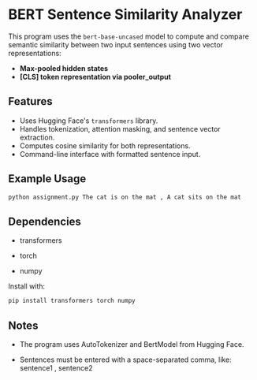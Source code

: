 # BERT Sentence Similarity Analyzer

This program uses the `bert-base-uncased` model to compute and compare semantic similarity between two input sentences using two vector representations:
- **Max-pooled hidden states**
- **[CLS] token representation via pooler_output**

## Features
- Uses Hugging Face's `transformers` library.
- Handles tokenization, attention masking, and sentence vector extraction.
- Computes cosine similarity for both representations.
- Command-line interface with formatted sentence input.

## Example Usage

```bash
python assignment.py The cat is on the mat , A cat sits on the mat
```
## Dependencies
   - transformers

   - torch

   - numpy

Install with:
```bash
pip install transformers torch numpy
```
## Notes
   - The program uses AutoTokenizer and BertModel from Hugging Face.

   - Sentences must be entered with a space-separated comma, like: sentence1 , sentence2
